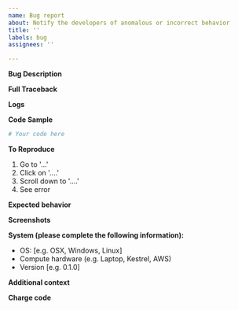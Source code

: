 ```yaml
---
name: Bug report
about: Notify the developers of anomalous or incorrect behavior
title: ''
labels: bug
assignees: ''

---
```


**Bug Description**
<!-- A clear and concise description of what the bug is. -->

**Full Traceback**
<!-- Full traceback of any errors received, if applicable -->

**Logs**
<!-- If you have logging outputs (preferably with DEBUG verbosity), put them here or attach them as a separate file -->

**Code Sample**
<!-- A copy-pastable example if possible -->

```python
# Your code here

```

**To Reproduce**
<!-- Steps to reproduce the problem behavior -->
1. Go to '...'
2. Click on '....'
3. Scroll down to '....'
4. See error

**Expected behavior**
<!-- A clear and concise description of what you expected to happen. -->

**Screenshots**
<!-- If applicable, add screenshots to help explain your problem. -->

**System (please complete the following information):**
 - OS: [e.g. OSX, Windows, Linux]
 - Compute hardware (e.g. Laptop, Kestrel, AWS)
 - Version [e.g. 0.1.0]

**Additional context**
<!-- Add any other context about the problem here. -->

**Charge code**
<!-- If you are at NREL and fixing this bug is urgent, please provide a charge code for our time. -->
